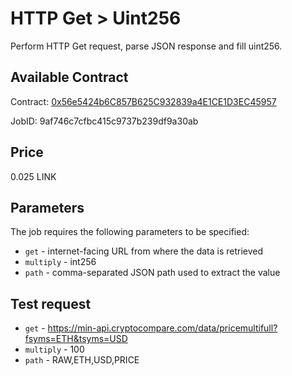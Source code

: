 # HTTP Get > Uint256

Perform HTTP Get request, parse JSON response and fill uint256.

## Available Contract
  
Contract: [0x56e5424b6C857B625C932839a4E1CE1D3EC45957](https://goerli.etherscan.io/address/0x56e5424b6C857B625C932839a4E1CE1D3EC45957)

JobID: 9af746c7cfbc415c9737b239df9a30ab

## Price

0.025 LINK

## Parameters

The job requires the following parameters to be specified:

* `get` - internet-facing URL from where the data is retrieved
* `multiply` - int256
* `path` - comma-separated JSON path used to extract the value

## Test request

* `get` - https://min-api.cryptocompare.com/data/pricemultifull?fsyms=ETH&tsyms=USD
* `multiply` - 100
* `path` - RAW,ETH,USD,PRICE
